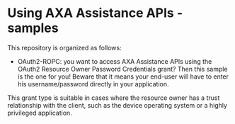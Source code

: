 # Using AXA Assistance APIs - samples

This repository is organized as follows:

-   OAuth2-ROPC: you want to access AXA Assistance APIs using the OAuth2
Resource Owner Password Credentials grant? Then this sample is the one for you!
Beware that it means your end-user will have to enter his username/password directly in your application.

This grant type is suitable in cases where the resource owner has a trust
relationship with the client, such as the device operating system or a highly
privileged application.
